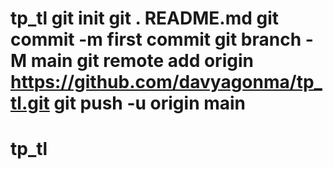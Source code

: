 # tp_tl git init git . README.md git commit -m first commit git branch -M main git remote add origin https://github.com/davyagonma/tp_tl.git git push -u origin main
# tp_tl
